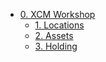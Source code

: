- [0. XCM Workshop](0/README.md)
    - [1. Locations](1/README.md)
    - [2. Assets](2/README.md)
    - [3. Holding](3/README.md)
